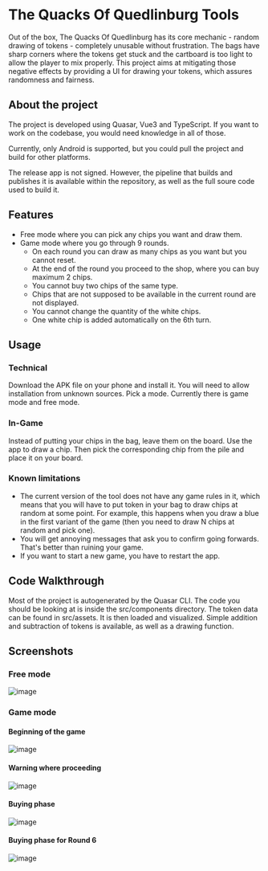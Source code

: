 # The Quacks Of Quedlinburg Tools

Out of the box, The Quacks Of Quedlinburg has its core mechanic - random drawing of tokens - completely unusable without frustration. The bags have sharp corners where the tokens get stuck and the cartboard is too light to allow the player to mix properly. This project aims at mitigating those negative effects by providing a UI for drawing your tokens, which assures randomness and fairness.

## About the project

The project is developed using Quasar, Vue3 and TypeScript. If you want to work on the codebase, you would need knowledge in all of those.

Currently, only Android is supported, but you could pull the project and build for other platforms.

The release app is not signed. However, the pipeline that builds and publishes it is available within the repository, as well as the full soure code used to build it.

## Features

- Free mode where you can pick any chips you want and draw them.
- Game mode where you go through 9 rounds.
  - On each round you can draw as many chips as you want but you cannot reset.
  - At the end of the round you proceed to the shop, where you can buy maximum 2 chips.
  - You cannot buy two chips of the same type.
  - Chips that are not supposed to be available in the current round are not displayed.
  - You cannot change the quantity of the white chips.
  - One white chip is added automatically on the 6th turn.

## Usage

### Technical

Download the APK file on your phone and install it. You will need to allow installation from unknown sources. Pick a mode. Currently there is game mode and free mode.

### In-Game

Instead of putting your chips in the bag, leave them on the board. Use the app to draw a chip. Then pick the corresponding chip from the pile and place it on your board.

### Known limitations

- The current version of the tool does not have any game rules in it, which means that you will have to put token in your bag to draw chips at random at some point. For example, this happens when you draw a blue in the first variant of the game (then you need to draw N chips at random and pick one).
- You will get annoying messages that ask you to confirm going forwards. That's better than ruining your game.
- If you want to start a new game, you have to restart the app.

## Code Walkthrough

Most of the project is autogenerated by the Quasar CLI. The code you should be looking at is inside the src/components directory. The token data can be found in src/assets. It is then loaded and visualized. Simple addition and subtraction of tokens is available, as well as a drawing function.

## Screenshots

### Free mode

![image](./screenshots/FreeMode.png)

### Game mode

#### Beginning of the game

![image](./screenshots/GameMode1.png)

#### Warning where proceeding

![image](./screenshots/GameMode2.png)

#### Buying phase

![image](./screenshots/GameMode3.png)

#### Buying phase for Round 6

![image](./screenshots/GameMode4.png)
